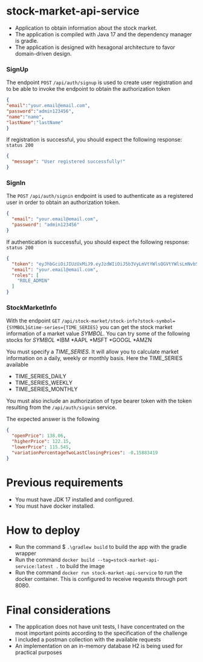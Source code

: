 # stock-market-api-service
* Application to obtain information about the stock market.
* The application is compiled with Java 17 and the dependency manager is gradle.
* The application is designed with hexagonal architecture to favor domain-driven design.

### SignUp ###
The endpoint `POST` `/api/auth/signup` is used to create user registration and to be able to invoke the endpoint to obtain the authorization token
```json
{
"email":"your.email@email.com",
"password":"admin123456",
"name":"name",
"lastName":"lastName"
}
```
If registration is successful, you should expect the following response:
`status 200`
```json
{
  "message": "User registered successfully!"
}
```

### SignIn ###

The `POST` `/api/auth/signin` endpoint is used to authenticate as a registered user in order to obtain an authorization token.
```json
{
  "email": "your.email@email.com",
  "password": "admin123456"
}
```

If authentication is successful, you should expect the following response:
`status 200`
```json
{
  "token": "eyJhbGciOiJIUzUxMiJ9.eyJzdWIiOiJ5b3VyLmVtYWlsQGVtYWlsLmNvbSIsImlzcyI6IlN0b3JtcGF0aCIsImV4cCI6MTY2NzMzNTIxMywiaWF0IjoxNjY3MjQ4ODEzfQ.SgIes24Z2_pwaPsB_mhkkgT38BbPFJJmt6NhvUDc0oll6zBxRyl4wtp7WRUB5ccvdDXFuoh0vJdlPb9c3wv9uw",
  "email": "your.email@email.com",
  "roles": [
    "ROLE_ADMIN"
  ]
}
```

### StockMarketInfo ###

With the endpoint `GET` `/api/stock-market/stock-info?stock-symbol={SYMBOL}&time-series={TIME_SERIES}` you can get the stock market information of a market value _SYMBOL_.
You can try some of the following stocks for _SYMBOL_
*IBM
*AAPL
*MSFT
*GOOGL
*AMZN

You must specify a _TIME_SERIES_. It will allow you to calculate market information on a daily, weekly or monthly basis.
Here the TIME_SERIES available
* TIME_SERIES_DAILY
* TIME_SERIES_WEEKLY
* TIME_SERIES_MONTHLY

You must also include an authorization of type bearer token with the token resulting from the `/api/auth/signin` service.

The expected answer is the following
```json
{
  "openPrice": 138.06,
  "higherPrice": 122.15,
  "lowerPrice": 115.545,
  "variationPercentageTwoLastClosingPrices": -0.15883419
}
```

# Previous requirements
* You must have JDK 17 installed and configured.
* You must have docker installed.

# How to deploy
* Run the command $ `.\gradlew build` to build the app with the gradle wrapper
* Run the command `docker build --tag=stock-market-api-service:latest .` to build the image
* Run the command `docker run stock-market-api-service` to run the docker container. This is configured to receive requests through port 8080.

# Final considerations
* The application does not have unit tests, I have concentrated on the most important points according to the specification of the challenge
* I included a postman collection with the available requests
* An implementation on an in-memory database H2 is being used for practical purposes